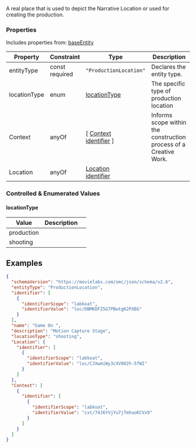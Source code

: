 A real place that is used to depict the Narrative Location or used for creating the production.
### Properties
Includes properties from: [baseEntity](../core/baseEntity.md)

| Property     | Constraint        | Type                                                                                 | Description                                                       |
| ------------ | ----------------- | ------------------------------------------------------------------------------------ | ----------------------------------------------------------------- |
| entityType   | const<br>required | `"ProductionLocation"`                                                               | Declares the entity type.                                         |
| locationType | enum              | [locationType](#locationType)                                                        | The specific type of production location                          |
| Context      | anyOf             | [ [Context](./Context.md) <br>[identifier](../Utility/Utility.md#identifier) ]       | Informs scope within the construction process of a Creative Work. |
| Location     | anyOf             | [Location](../Utility/Location.md)<br>[identifier](../Utility/Utility.md#identifier) |                                                                   |

### Controlled & Enumerated Values

#### locationType

| Value      | Description |     |
| ---------- | ----------- | --- |
| production |             |     |
| shooting   |             |     |
## Examples

```JSON
{  
  "schemaVersion": "https://movielabs.com/omc/json/schema/v2.6",  
  "entityType": "ProductionLocation",  
  "identifier": [  
    {  
      "identifierScope": "labkoat",  
      "identifierValue": "loc/DBMKDFZ5G7PBwtgK2PXBG"  
    }  
  ],  
  "name": "Game On ",  
  "description": "Motion Capture Stage",  
  "locationType": "shooting",  
  "Location": {  
    "identifier": [  
      {  
        "identifierScope": "labkoat",  
        "identifierValue": "loc/CJXwmiWy3cXV802h-5fWI"  
      }  
    ]  
  },  
  "Context": [  
    {  
      "identifier": [  
        {  
          "identifierScope": "labkoat",  
          "identifierValue": "cxt/74J6YVjYu7jTmhuoKCVx9"  
        }  
      ]  
    }  
  ]  
}
```
